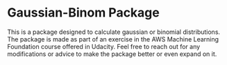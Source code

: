 # Gaussian-Binom Package

This is a package designed to calculate gaussian or binomial distributions.
The package is made as part of an exercise in the AWS Machine Learning Foundation course offered in Udacity.
Feel free to reach out for any modifications or advice to make the package better or even expand on it.
